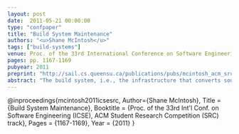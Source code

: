 ```yaml
---
layout: post
date:  2011-05-21 00:00:00
type: "confpaper"
title: "Build System Maintenance"
authors: "<u>Shane McIntosh</u>"
tags: ["build-systems"]
venue: Proc. of the 33rd International Conference on Software Engineering (ICSE), ACM Student Research Competition (SRC) track
pages: pp. 1167-1169
pubyear: 2011
preprint: "http://sail.cs.queensu.ca/publications/pubs/mcintosh_acm_src_icse2011.pdf"
abstract: "The build system, i.e., the infrastructure that converts source code into deliverables, plays a critical role in the development of a software project. For example, developers rely upon the build system to test and run their source code changes. Without a working build system, development progress grinds to a halt, as the source code is rendered useless. Based on experiences reported by developers, we conjecture that build maintenance for large software systems is considerable, yet this maintenance is not well understood. A firm understanding of build maintenance is essential for project managers to allocate personnel and resources to build maintenance tasks effectively, and reduce the build maintenance overhead on regular development tasks, such as fixing defects and adding new features. In our work, we empirically study build maintenance in one proprietary and nine open source projects of different sizes and domain. Our case studies thus far show that: (1) similar to Lehman's first law of software evolution, build system specifications tend to grow unless effort is invested into restructuring them, (2) the build system accounts for up to 31% of the code files in a project, and (3) up to 27% of development tasks that change the source code also require build maintenance. Currently, we are working on identifying concrete measures that projects can take to reduce the build maintenance overhead."
---
```

@inproceedings{mcintosh2011icsesrc,
	Author={Shane McIntosh},
	Title = {Build System Maintenance},
	Booktitle = {Proc. of the 33rd Int'l Conf. on Software Engineering (ICSE), ACM Student Research Competition (SRC) track},
	Pages = {1167-1169},
	Year = {2011}
}
